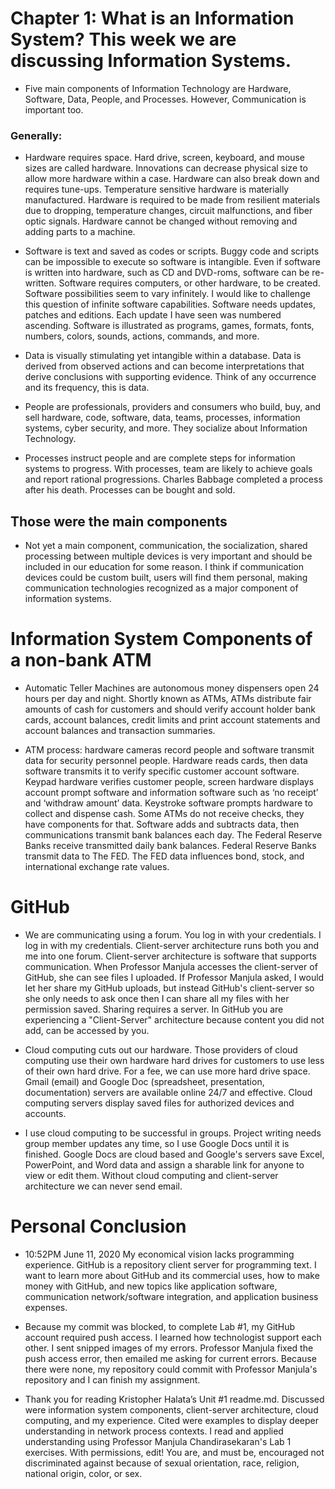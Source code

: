 # Chapter 1: What is an Information System? This week we are discussing Information Systems. 
* Five main components of Information Technology are Hardware, Software, Data, People, and Processes. However, Communication is important too. 

### Generally:

* Hardware requires space. Hard drive, screen, keyboard, and mouse sizes are called hardware. Innovations can decrease physical size to allow more hardware within a case. Hardware can also break down and requires tune-ups. Temperature sensitive hardware is materially manufactured.  Hardware is required to be made from resilient materials due to dropping, temperature changes, circuit malfunctions, and fiber optic signals. Hardware cannot be changed without removing and adding parts to a machine.

* Software is text and saved as codes or scripts. Buggy code and scripts can be impossible to execute so software is intangible. Even if software is written into hardware, such as CD and DVD-roms, software can be re-written. Software requires computers, or other hardware, to be created. Software possibilities seem to vary infinitely. I would like to challenge this question of infinite software capabilities. Software needs updates, patches and editions. Each update I have seen was numbered ascending. Software is illustrated as programs, games, formats, fonts, numbers, colors, sounds, actions, commands, and more.

* Data is visually stimulating yet intangible within a database. Data is derived from observed actions and can become interpretations that derive conclusions with supporting evidence. Think of any occurrence and its frequency, this is data.

* People are professionals, providers and consumers who build, buy, and sell hardware, code, software, data, teams, processes, information systems, cyber security, and more. They socialize about Information Technology.

* Processes instruct people and are complete steps for information systems to progress. With processes, team are likely to achieve goals and report rational progressions. Charles Babbage completed a process after his death. Processes can be bought and sold. 

## Those were the main components

* Not yet a main component, communication, the socialization, shared processing between multiple devices is very important and should be included in our education for some reason. I think if communication devices could be custom built, users will find them personal, making communication technologies recognized as a major component of information systems.

# Information System Components of a non-bank ATM

* Automatic Teller Machines are autonomous money dispensers open 24 hours per day and night. Shortly known as ATMs, ATMs distribute fair amounts of cash for customers and should verify account holder bank cards, account balances, credit limits and print account statements and account balances and transaction summaries.

* ATM process: hardware cameras record people and software transmit data for security personnel people. Hardware reads cards, then data software transmits it to verify specific customer account software. Keypad hardware verifies customer people, screen hardware displays account prompt software and information software such as ‘no receipt’ and ‘withdraw amount’ data. Keystroke software prompts hardware to collect and dispense cash. Some ATMs do not receive checks, they have components for that. Software adds and subtracts data, then communications transmit bank balances each day. The Federal Reserve Banks receive transmitted daily bank balances. Federal Reserve Banks transmit data to The FED. The FED data influences bond, stock, and international exchange rate values.

# GitHub

* We are communicating using a forum. You log in with your credentials. I log in with my credentials. Client-server architecture runs both you and me into one forum. Client-server architecture is software that supports communication. When Professor Manjula accesses the client-server of GitHub, she can see files I uploaded. If Professor Manjula asked, I would let her share my GitHub uploads, but instead GitHub's client-server so she only needs to ask once then I can share all my files with her permission saved. Sharing requires a server. In GitHub you are experiencing a "Client-Server" architecture because content you did not add, can be accessed by you.

* Cloud computing cuts out our hardware. Those providers of cloud computing use their own hardware hard drives for customers to use less of their own hard drive. For a fee, we can use more hard drive space. Gmail (email) and Google Doc (spreadsheet, presentation, documentation) servers are available online 24/7 and effective. Cloud computing servers display saved files for authorized devices and accounts.

* I use cloud computing to be successful in groups. Project writing needs group member updates any time, so I use Google Docs until it is finished. Google Docs are cloud based and Google's servers save Excel, PowerPoint, and Word data and assign a sharable link for anyone to view or edit them. Without cloud computing and client-server architecture we can never send email.

# Personal Conclusion

* 10:52PM June 11, 2020 My economical vision lacks programming experience. GitHub is a repository client server for programming text. I want to learn more about GitHub and its commercial uses, how to make money with GitHub, and new topics like application software, communication network/software integration, and application business expenses. 

* Because my commit was blocked, to complete Lab #1, my GitHub account required push access. I learned how technologist support each other. I sent snipped images of my errors. Professor Manjula fixed the push access error, then emailed me asking for current errors. Because there were none, my repository could commit with Professor Manjula's repository and I can finish my assignment.

* Thank you for reading Kristopher Halata’s Unit #1 readme.md. Discussed were information system components, client-server architecture, cloud computing, and my experience. Cited were examples to display deeper understanding in network process contexts. I read and applied understanding using Professor Manjula Chandirasekaran's Lab 1 exercises. With permissions, edit! You are, and must be, encouraged not discriminated against because of sexual orientation, race, religion, national origin, color, or sex.
